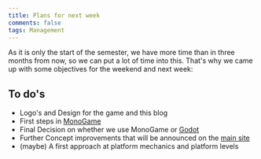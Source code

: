 ```yaml
---
title: Plans for next week
comments: false
tags: Management
---
```

As it is only the start of the semester, we have more time than in three months from now, so we can put a lot of time into this.
That's why we came up with some objectives for the weekend and next week:

## To do's
- Logo's and Design for the game and this blog
- First steps in [MonoGame](https://www.monogame.net/)
- Final Decision on whether we use MonoGame or [Godot](https://godotengine.org/)
- Further Concept improvements that will be announced on the [main site](blog.newmanity.eu)
- (maybe) A first approach at platform mechanics and platform levels 